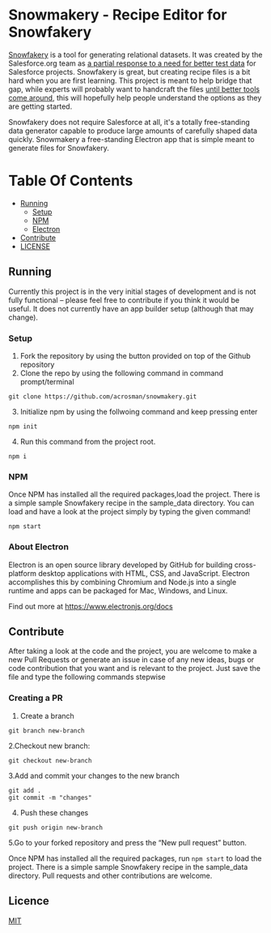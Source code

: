 # Snowmakery - Recipe Editor for Snowfakery

[Snowfakery](https://github.com/SFDO-Tooling/Snowfakery) is a tool for generating relational datasets. It was created by the Salesforce.org team as [a partial response to a need for better test data](https://www.attain.com/blog/salesforce-open-source-commons) for Salesforce projects. Snowfakery is great, but creating recipe files is a bit hard when you are first learning. This project is meant to help bridge that gap, while experts will probably want to handcraft the files [until better tools come around](https://github.com/SFDO-Community-Sprints/DataGenerationToolkit), this will hopefully help people understand the options as they are getting started.

Snowfakery does not require Salesforce at all, it's a totally free-standing data generator capable to produce large amounts of carefully shaped data quickly. Snowmakery a free-standing Electron app that is simple meant to generate files for Snowfakery.

# Table Of Contents
- [Running](#running)
  - [Setup](#setup)
  - [NPM](#npm)
  - [Electron](#about-electron)
- [Contribute](#contribute)
- [LICENSE](#license)

## Running

Currently this project is in the very initial stages of development and is not fully functional – please feel free to contribute if you think it would be useful. It does not currently have an app builder setup (although that may change).

### Setup
1. Fork the repository by using the button provided on top of the Github repository
2. Clone the repo by using the following command in command prompt/terminal 
```
git clone https://github.com/acrosman/snowmakery.git
```
3. Initialize npm by using the follwoing command and keep pressing enter 
```
npm init
```
4. Run this command from the project root.
```
npm i
```

### NPM
Once NPM has installed all the required packages,load the project.  There is a simple sample Snowfakery recipe in the sample_data directory.
You can load and have a look at the project simply by typing the given command!
```
npm start
```

### About Electron
Electron is an open source library developed by GitHub for building cross-platform desktop applications with HTML, CSS, and JavaScript. Electron accomplishes this by combining Chromium and Node.js into a single runtime and apps can be packaged for Mac, Windows, and Linux.

Find out more at https://www.electronjs.org/docs

## Contribute
After taking a look at the code and the project, you are welcome to make a new Pull Requests or generate an issue in case of any new ideas, bugs or code contribution that you want and is relevant to the project. Just save the file and type the following commands stepwise

### Creating a PR

1. Create a branch
```
git branch new-branch
```
2.Checkout new branch:
```
git checkout new-branch
```
3.Add and commit your changes to the new branch
```
git add .
git commit -m "changes"
```
4. Push these changes 

```git push origin new-branch```

5.Go to your forked repository and press the “New pull request” button.

Once NPM has installed all the required packages, run `npm start` to load the project.  There is a simple sample Snowfakery recipe in the sample_data directory.
Pull requests and other contributions are welcome.

## Licence
[MIT](./LICENSE)